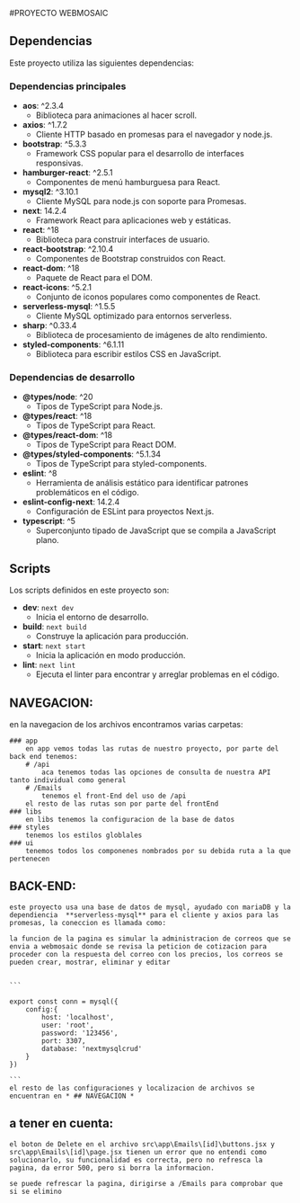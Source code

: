 #PROYECTO WEBMOSAIC 

## Dependencias

Este proyecto utiliza las siguientes dependencias:

### Dependencias principales

- **aos**: ^2.3.4
  - Biblioteca para animaciones al hacer scroll.
- **axios**: ^1.7.2
  - Cliente HTTP basado en promesas para el navegador y node.js.
- **bootstrap**: ^5.3.3
  - Framework CSS popular para el desarrollo de interfaces responsivas.
- **hamburger-react**: ^2.5.1
  - Componentes de menú hamburguesa para React.
- **mysql2**: ^3.10.1
  - Cliente MySQL para node.js con soporte para Promesas.
- **next**: 14.2.4
  - Framework React para aplicaciones web y estáticas.
- **react**: ^18
  - Biblioteca para construir interfaces de usuario.
- **react-bootstrap**: ^2.10.4
  - Componentes de Bootstrap construidos con React.
- **react-dom**: ^18
  - Paquete de React para el DOM.
- **react-icons**: ^5.2.1
  - Conjunto de iconos populares como componentes de React.
- **serverless-mysql**: ^1.5.5
  - Cliente MySQL optimizado para entornos serverless.
- **sharp**: ^0.33.4
  - Biblioteca de procesamiento de imágenes de alto rendimiento.
- **styled-components**: ^6.1.11
  - Biblioteca para escribir estilos CSS en JavaScript.

### Dependencias de desarrollo

- **@types/node**: ^20
  - Tipos de TypeScript para Node.js.
- **@types/react**: ^18
  - Tipos de TypeScript para React.
- **@types/react-dom**: ^18
  - Tipos de TypeScript para React DOM.
- **@types/styled-components**: ^5.1.34
  - Tipos de TypeScript para styled-components.
- **eslint**: ^8
  - Herramienta de análisis estático para identificar patrones problemáticos en el código.
- **eslint-config-next**: 14.2.4
  - Configuración de ESLint para proyectos Next.js.
- **typescript**: ^5
  - Superconjunto tipado de JavaScript que se compila a JavaScript plano.

## Scripts


Los scripts definidos en este proyecto son:

- **dev**: `next dev`
  - Inicia el entorno de desarrollo.
- **build**: `next build`
  - Construye la aplicación para producción.
- **start**: `next start`
  - Inicia la aplicación en modo producción.
- **lint**: `next lint`
  - Ejecuta el linter para encontrar y arreglar problemas en el código.






## NAVEGACION:

en la navegacion de los archivos encontramos varias carpetas:

    ### app
        en app vemos todas las rutas de nuestro proyecto, por parte del back end tenemos:
        # /api
            aca tenemos todas las opciones de consulta de nuestra API tanto individual como general
        # /Emails
            tenemos el front-End del uso de /api
        el resto de las rutas son por parte del frontEnd
    ### libs
        en libs tenemos la configuracion de la base de datos 
    ### styles
        tenemos los estilos globlales
    ### ui
        tenemos todos los componenes nombrados por su debida ruta a la que pertenecen


## BACK-END:

    este proyecto usa una base de datos de mysql, ayudado con mariaDB y la dependiencia  **serverless-mysql** para el cliente y axios para las promesas, la coneccion es llamada como:

    la funcion de la pagina es simular la administracion de correos que se envia a webmosaic donde se revisa la peticion de cotizacion para proceder con la respuesta del correo con los precios, los correos se pueden crear, mostrar, eliminar y editar

    
    ``` 

    export const conn = mysql({
        config:{
            host: 'localhost',
            user: 'root',
            password: '123456',
            port: 3307,
            database: 'nextmysqlcrud'
        }
    })

    ```
    el resto de las configuraciones y localizacion de archivos se encuentran en * ## NAVEGACION *

## a tener en cuenta:

    el boton de Delete en el archivo src\app\Emails\[id]\buttons.jsx y src\app\Emails\[id]\page.jsx tienen un error que no entendi como solucionarlo, su funcionalidad es correcta, pero no refresca la pagina, da error 500, pero si borra la informacion.

    se puede refrescar la pagina, dirigirse a /Emails para comprobar que si se elimino


    